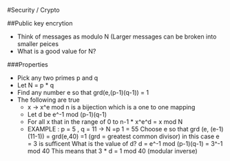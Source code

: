 #Security / Crypto

##Public key encrytion
- Think of messages as modulo N (Larger messages can be broken into smaller peices
- What is a good value for N?

###Properties
- Pick any two primes p and q
- Let N = p * q
- Find any number e so that grd(e,(p-1)(q-1)) = 1
- The following are true
    - x -> x^e mod n is a bijection which is a one to one mapping
    - Let d be e^-1 mod (p-1)(q-1)
    - For all x that in the range of 0 to n-1 * x^e^d = x mod N
    - EXAMPLE : p = 5 , q = 11 -> N =p 1 = 55
        Choose e so that grd (e, (e-1)(11-1)) = grd(e,40) =1
        (grd = greatest common divisor) in this case e = 3 is sufficent
        What is the value of d?
        d = e^-1 mod (p-1)(q-1) = 3^-1 mod 40
        This means that 3 * d = 1 mod 40 (modular inverse)
          
